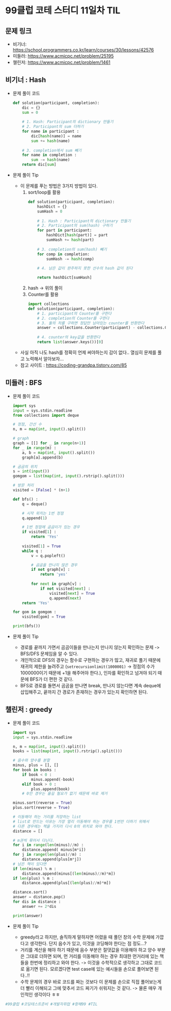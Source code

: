 # 99클럽 코테 스터디 11일차 TIL

## 문제 링크
- 비기너: https://school.programmers.co.kr/learn/courses/30/lessons/42576
- 미들러: https://www.acmicpc.net/problem/25195
- 챌린저: https://www.acmicpc.net/problem/1461


## 비기너 : Hash

* 문제 풀이 코드

    ```python
    def solution(participant, completion):
        dic = {}
        sum = 0
        
        # 1. Hash: Participant의 dictionary 만들기
        # 2. Participant의 sum 더하기
        for name in participant :
            dic[hash(name)] = name
            sum += hash(name)
            
        # 3. completion에서 sum 빼기
        for name in completion :
            sum -= hash(name)
        return dic[sum]
    ```

* 문제 풀이 Tip
    * 이 문제를 푸는 방법은 3가지 방법이 있다.
        1. sort/loop를 활용
            ```python
            def solution(participant, completion):
                hashDict = {}
                sumHash = 0
                
                # 1. Hash : Participant의 dictionary 만들기
                # 2. Participant의 sum(hash) 구하기
                for part in participant:
                    hashDict[hash(part)] = part
                    sumHash += hash(part)
                
                # 3. completion의 sum(hash) 빼기
                for comp in completion:
                    sumHash -= hash(comp)
                
                # 4. 남은 값이 완주하지 못한 선수의 hash 값이 된다

                return hashDict[sumHash]
            ```
        2. hash -> 위의 풀이
        3. Counter를 활용
            ```python
            import collections
            def solution(participant, completion):
                # 1. participant의 Counter를 구한다
                # 2. completion의 Counter를 구한다
                # 3. 둘의 차를 구하면 정답만 남아있는 counter를 반환한다
                answer = collections.Counter(participant) - collections.Counter(completion)
                
                # 4. counter의 key값을 반환한다
                return list(answer.keys())[0]
            ```
    * 사실 아직 나도 hash를 정확히 언제 써야하는지 감이 없다.. 열심히 문제를 풀고 노력해서 알아보자...
    * 참고 사이트 : https://coding-grandpa.tistory.com/85



## 미들러 : BFS

* 문제 풀이 코드

    ```python
    import sys
    input = sys.stdin.readline
    from collections import deque

    # 정점, 간선 수
    n, m = map(int, input().split())

    # graph
    graph = [[] for _ in range(n+1)]
    for _ in range(m) :
        a, b = map(int, input().split())
        graph[a].append(b)

    # 곰곰의 위치
    s = int(input())
    gomgom = list(map(int, input().rstrip().split()))

    # 방문 처리
    visited = [False] * (n+1)

    def bfs() :
        q = deque()

        # 시작 위치는 1번 정점
        q.append(1)

        # 1번 정점에 곰곰이가 있는 경우
        if visited[1] :
            return 'Yes'
        
        visited[1] = True
        while q :
            v = q.popleft()

            # 곰곰을 만나지 않은 경우
            if not graph[v] :
                return 'yes'
            
            for next in graph[v] :
                if not visited[next] :
                    visited[next] = True
                    q.append(next)
        return 'Yes'

    for gom in gomgom :
        visited[gom] = True

    print(bfs())
    ```

* 문제 풀이 Tip
    * 경로를 끝까지 가면서 곰곰이들을 만나는지 만나지 않는지 확인하는 문제 -> BFS/DFS 문제임을 알 수 있다.
    * 개인적으로 DFS의 경우는 함수로 구현하는 경우가 많고, 재귀로 풀기 때문에 재귀의 제한을 늘려주고 (`setrecursionlimit(1000001)` -> 정점의 수가 1000000이기 때문에 +1을 해주어야 한다.), 인자를 확인하고 넘겨야 되기 때문에 BFS가 더 편한 것 같다.
    * BFS로 경로를 돌면서 곰곰을 만나면 break, 만나지 않는다면 계속 deque에 삽입해주고, 끝까지 간 경로가 존재하는 경우가 있는지 확인하면 된다.



## 챌린저 : greedy

* 문제 풀이 코드

    ```python
    import sys
    input = sys.stdin.readline

    n, m = map(int, input().split())
    books = list(map(int, input().rstrip().split()))

    # 음수와 양수를 분할
    minus, plus = [], []
    for book in books :
        if book < 0 :
            minus.append(-book)
        elif book > 0 :
            plus.append(book)
        # 0인 경우는 옮길 필요가 없기 때문에 바로 제거

    minus.sort(reverse = True)
    plus.sort(reverse = True)

    # 이동해야 하는 거리를 저장하는 list
    # list로 만드는 이유는 가장 멀리 이동해야 하는 경우를 1번만 더하기 위해서
    # 다른 경우에는 책을 가지러 다시 0의 위치로 와야 한다.
    distance = []

    # m권씩 묶어서 다닌다.
    for i in range(len(minus)//m) :
        distance.append( minus[m*i])
    for j in range(len(plus)//m) :
        distance.append(plus[m*j])
    # 남은 책이 있다면
    if len(minus) % m :
        distance.append(minus[(len(minus)//m)*m])
    if len(plus) % m :
        distance.append(plus[(len(plus)//m)*m])

    distance.sort()
    answer = distance.pop()
    for dis in distance :
        answer += 2*dis

    print(answer)
    ```

* 문제 풀이 Tip
    * greedy라고 하지만, 솔직하게 말하자면 어렸을 때 풀던 창의 수학 문제에 가깝다고 생각한다. 단지 음수가 있고, 이것을 코딩해야 한다는 점 정도...?
    * 거리를 계산을 해야 하기 때문에 음수 부분은 절댓값을 이용해야 하고 양수 부분은 그대로 더하면 되며, 먼 거리를 이동해야 하는 경우 최대한 먼거리에 있는 책들을 한번에 정리하고 와야 한다. -> 이것을 수학적으로 생각하고 그대로 코드로 옮기면 된다. 모르겠다면 test case에 있는 예시들을 손으로 풀어보면 된다..!!
    * 수학 문제의 경우 바로 코드를 짜는 것보다 이 문제를 손으로 직접 풀어보는게 더 빨리 이해되고 그에 맞추서 코드 짜기가 쉬워지는 것 같다. -> 물론 <a>매우</a> 개인적인 생각이다 ㅎㅎ



```python
#99클럽 #코딩테스트준비 #개발자취업 #항해99 #TIL
```
